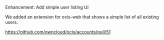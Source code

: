 Enhancement: Add simple user listing UI

We added an extension for ocis-web that shows a simple list of all existing users.

https://github.com/owncloud/ocis/accounts/pull/51
